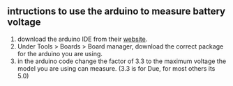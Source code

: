 ## intructions to use  the arduino to measure battery voltage

1. download the arduino IDE from their [website](https://www.arduino.cc/).
2. Under Tools > Boards > Board manager, download the correct package for the arduino you are using.
3. in the arduino code change the factor of 3.3 to the maximum voltage the model you are using can measure. (3.3 is for Due, for most others its 5.0)